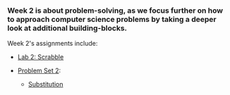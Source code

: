 ### Week 2 is about problem-solving, as we focus further on how to approach computer science problems by taking a deeper look at additional building-blocks.

Week 2's assignments include:
* [Lab 2: Scrabble](https://cs50.harvard.edu/x/2023/labs/2/)

* [Problem Set 2](https://cs50.harvard.edu/x/2023/psets/2/):
  - [Substitution](https://cs50.harvard.edu/x/2023/psets/2/substitution/)
